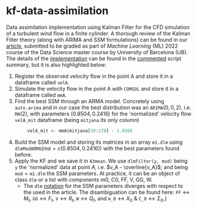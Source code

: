 # kf-data-assimilation
Data assimilation implementation using Kalman Filter for the CFD simulation of a turbulent wind flow in a finite cylinder. A thorough review of the Kalman Filter theory (along with ARIMA and SSM formulations) can be found in our [article](latex/Kalman_Filter___ML_paper.pdf), submitted to be graded as part of _Machine Learning_ (ML) 2022 course of the Data Science master course by University of Barcelona (UB).
The details of the [implementation](commented.Rmd) can be found in the [commented](commented.pdf) script summary, but it is also highlighted below:

1. Register the observed velocity flow in the point A and store it in a dataframe called $\texttt{velA}$. 
2. Simulate the velocity flow in the point A with $\texttt{COMSOL}$ and store it in a dataframe called $\texttt{mmA}$.
3. Find the best SSM through an ARMA model. Concretely using $\texttt{auto.arima}$ and in our case the best distribution was an $\texttt{ARIMA}(0, 0, 2)$, i.e. $\texttt{MA}(2)$, with parameters $(0.8504, 0.2416)$ for the 'normalized' velocity flow $\texttt{velA\_mit}$ dataframe (being $\texttt{mitjana}$ its only column)
```r
        velA_mit <- mmA$mitjana[59:178] - 1.0566
```
4. Build the SSM model and storing its matrices in an array $\texttt{m1.dlm}$ using $\texttt{dlmModARMA}( ma= c(0.8504, 0.2416))$ with the best parameters found before.
5. Apply the KF and we save it in $\texttt{A3mean}$. We use $\texttt{dlmFilter(y, mod)}$ being $\texttt{y}$ the 'normalized' data at point $A$, i.e. $v_A - \overline{v_A}$; and being $\texttt{mod}= \texttt{m1.dlm}$ the SSM parameters. At practice, it can be an object of class $\texttt{dlm}$ or a list with components m0, C0, FF, V, GG, W.
    - The ``dlm`` [notation](https://www.jstatsoft.org/article/view/v036i12) for the SSM parameters diverges with respect to the used in the article. The disambiguation can be found here: $\texttt{FF} \longleftrightarrow M_t$, $\texttt{GG} \longleftrightarrow F_t$, $\texttt{V} \longleftrightarrow R_t$, $\texttt{W} \longleftrightarrow Q_t$, and $\texttt{m\_0} \longleftrightarrow X_0$ \& $\texttt{C\_0} \longleftrightarrow \Sigma_0$.}